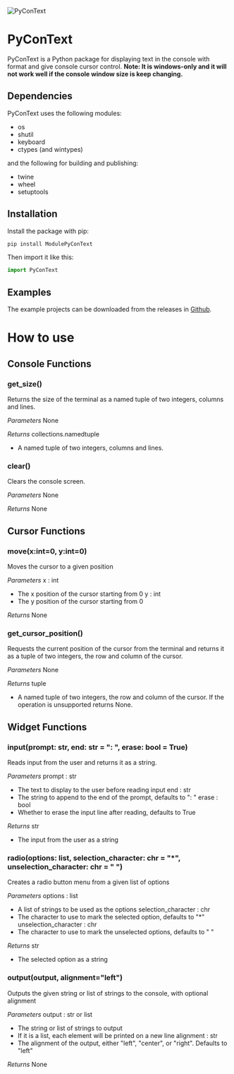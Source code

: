 ![PyConText](icon.png)
# PyConText

PyConText is a Python package for displaying text in the console with format and give console cursor control.
**Note: It is windows-only and it will not work well if the console window size is keep changing.**

## Dependencies

PyConText uses the following modules:
- os
- shutil
- keyboard
- ctypes (and wintypes)
  
and the following for building and publishing:
- twine
- wheel
- setuptools

## Installation
Install the package with pip:
```bash
pip install ModulePyConText
```
Then import it like this:
```python
import PyConText
```

## Examples
The example projects can be downloaded from the releases in [Github](https://github.com/Beta-Verse-Hub/PyConText/releases).

# How to use

## Console Functions

### get_size()

Returns the size of the terminal as a named tuple of two integers, columns and lines.

*Parameters*
None

*Returns*
collections.namedtuple
- A named tuple of two integers, columns and lines.

### clear()

Clears the console screen.

*Parameters*
None

*Returns*
None

## Cursor Functions

### move(x:int=0, y:int=0)
Moves the cursor to a given position

*Parameters*
x : int
- The x position of the cursor starting from 0
y : int
- The y position of the cursor starting from 0

*Returns*
None

### get_cursor_position()

Requests the current position of the cursor from the terminal and returns it as a tuple of two integers, the row and column of the cursor.

*Parameters*
None

*Returns*
tuple
- A named tuple of two integers, the row and column of the cursor. If the operation is unsupported returns None.

## Widget Functions

### input(prompt: str, end: str = ": ", erase: bool = True)

Reads input from the user and returns it as a string.

*Parameters*
prompt : str
- The text to display to the user before reading input
end : str
- The string to append to the end of the prompt, defaults to ": "
erase : bool
- Whether to erase the input line after reading, defaults to True

*Returns*
str
- The input from the user as a string

### radio(options: list, selection_character: chr = "*", unselection_character: chr = " ")

Creates a radio button menu from a given list of options

*Parameters*
options : list
- A list of strings to be used as the options
selection_character : chr
- The character to use to mark the selected option, defaults to "*"
unselection_character : chr
- The character to use to mark the unselected options, defaults to " "

*Returns*
str
- The selected option as a string

### output(output, alignment="left")
Outputs the given string or list of strings to the console, with optional alignment

*Parameters*
output : str or list
- The string or list of strings to output
- If it is a list, each element will be printed on a new line
alignment : str
- The alignment of the output, either "left", "center", or "right". Defaults to "left"

*Returns*
None

